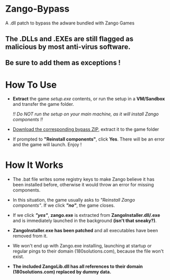 # Zango-Bypass
A .dll patch to bypass the adware bundled with Zango Games

## The .DLLs and .EXEs are still flagged as malicious by most anti-virus software.<br /><br />Be sure to add them as exceptions ! 


# How To Use
- **Extract** the game *setup.exe* contents, or run the setup in a **VM/Sandbox** and transfer the game folder.<br />

   *!! Do NOT run the setup on your main machine, as it will install Zango components !!*

- [Download the corresponding bypass ZIP](https://github.com/RavenDS/Zango-Bypass/releases/latest), extract it to the game folder
  
- If prompted to **"Reinstall components"**, click **Yes**. There will be an error and the game will launch. Enjoy !


# How It Works
- The .bat file writes some registry keys to make Zango believe it has been installed before, otherwise it would throw an error for missing components.

- In this situation, the game usually asks to *"Reinstall Zango components"*. If we click ***"no"***, the game closes. 

- If we click ***"yes"***, **zango.exe** is extracted from **ZangoInstaller.dll/.exe** and is immediately launched in the background **(isn't that sneaky?)**.

- **ZangoInstaller.exe has been patched** and all executables have been removed from it.

- We won't end up with Zango.exe installing, launching at startup or regular pings to their domain (180solutions.com), because the file won't exist.

- **The included ZangoLib.dll has all references to their domain (180solutions.com) replaced by dummy data.**
